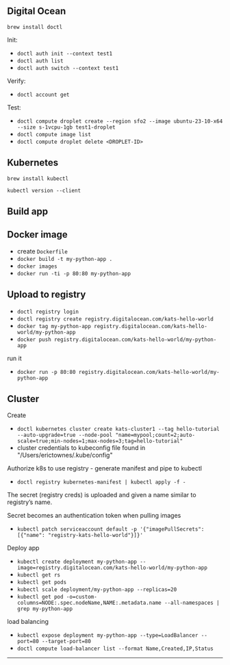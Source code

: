 ## Digital Ocean

`brew install doctl`

Init:
* `doctl auth init --context test1`
* `doctl auth list`
* `doctl auth switch --context test1`


Verify:
* `doctl account get`


Test:
* `doctl compute droplet create --region sfo2 --image ubuntu-23-10-x64 --size s-1vcpu-1gb test1-droplet`
* `doctl compute image list`
* `doctl compute droplet delete <DROPLET-ID>
  `

## Kubernetes

`brew install kubectl`

`kubectl version --client`


## Build app



## Docker image

* create `Dockerfile`
* `docker build -t my-python-app .`
* `docker images`
* `docker run -ti -p 80:80 my-python-app`


## Upload to registry

* `doctl registry login`
* `doctl registry create registry.digitalocean.com/kats-hello-world`
* `docker tag my-python-app registry.digitalocean.com/kats-hello-world/my-python-app`
* `docker push registry.digitalocean.com/kats-hello-world/my-python-app`

run it
* `docker run -p 80:80 registry.digitalocean.com/kats-hello-world/my-python-app`


## Cluster

Create
* `doctl kubernetes cluster create kats-cluster1 --tag hello-tutorial --auto-upgrade=true --node-pool "name=mypool;count=2;auto-scale=true;min-nodes=1;max-nodes=3;tag=hello-tutorial"`
* cluster credentials to kubeconfig file found in "/Users/erictownes/.kube/config"


Authorize k8s to use registry - generate manifest and pipe to kubectl
* `doctl registry kubernetes-manifest | kubectl apply -f -`

The secret (registry creds) is uploaded and given a name similar to registry’s name.

Secret becomes an authentication token when pulling images
* `kubectl patch serviceaccount default -p '{"imagePullSecrets": [{"name": "registry-kats-hello-world"}]}'`

Deploy app
* `kubectl create deployment my-python-app --image=registry.digitalocean.com/kats-hello-world/my-python-app`
* `kubectl get rs`
* `kubectl get pods`
* `kubectl scale deployment/my-python-app --replicas=20`
* `kubectl get pod -o=custom-columns=NODE:.spec.nodeName,NAME:.metadata.name --all-namespaces | grep my-python-app`

load balancing
* `kubectl expose deployment my-python-app --type=LoadBalancer --port=80 --target-port=80`
* `doctl compute load-balancer list --format Name,Created,IP,Status`




---
